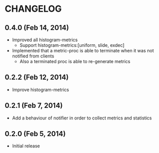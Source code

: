# CHANGELOG

## 0.4.0 (Feb 14, 2014)

* Improved all histogram-metrics
    * Support histogram-metrics:[uniform, slide, exdec]
* Implemented that a metric-proc is able to terminate when it was not notified from clients
    * Also a terminated proc is able to re-generate metrics

## 0.2.2 (Feb 12, 2014)

* Improve histogram-metrics

## 0.2.1 (Feb 7, 2014)

* Add a behaviour of notifier in order to collect metrics and statistics

## 0.2.0 (Feb 5, 2014)

* Initial release
